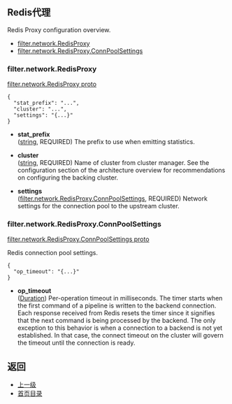 ## Redis代理

Redis Proxy configuration overview.

- [filter.network.RedisProxy](#filternetworkredisproxy)
- [filter.network.RedisProxy.ConnPoolSettings](#filternetworkredisproxyconnpoolsettings)


### filter.network.RedisProxy
[filter.network.RedisProxy proto]()

```
{
  "stat_prefix": "...",
  "cluster": "...",
  "settings": "{...}"
}
```
- **stat_prefix**<br />
	([string](https://developers.google.com/protocol-buffers/docs/proto#scalar), REQUIRED) The prefix to use when emitting statistics.

- **cluster**<br />
	([string](https://developers.google.com/protocol-buffers/docs/proto#scalar), REQUIRED) Name of cluster from cluster manager. See the configuration section of the architecture overview for recommendations on configuring the backing cluster.

- **settings**<br />
	([filter.network.RedisProxy.ConnPoolSettings](#), REQUIRED) Network settings for the connection pool to the upstream cluster.

### filter.network.RedisProxy.ConnPoolSettings
[filter.network.RedisProxy.ConnPoolSettings proto]()

Redis connection pool settings.

```
{
  "op_timeout": "{...}"
}
```
- **op_timeout**<br />
	([Duration](https://developers.google.com/protocol-buffers/docs/reference/google.protobuf#duration)) Per-operation timeout in milliseconds. The timer starts when the first command of a pipeline is written to the backend connection. Each response received from Redis resets the timer since it signifies that the next command is being processed by the backend. The only exception to this behavior is when a connection to a backend is not yet established. In that case, the connect timeout on the cluster will govern the timeout until the connection is ready.


## 返回
- [上一级](../Networkfilters.md)
- [首页目录](../../../README.md)


